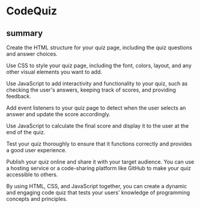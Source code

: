 # CodeQuiz
## summary
Create the HTML structure for your quiz page, including the quiz questions and answer choices.

Use CSS to style your quiz page, including the font, colors, layout, and any other visual elements you want to add.

Use JavaScript to add interactivity and functionality to your quiz, such as checking the user's answers, keeping track of scores, and providing feedback.

Add event listeners to your quiz page to detect when the user selects an answer and update the score accordingly.

Use JavaScript to calculate the final score and display it to the user at the end of the quiz.

Test your quiz thoroughly to ensure that it functions correctly and provides a good user experience.

Publish your quiz online and share it with your target audience. You can use a hosting service or a code-sharing platform like GitHub to make your quiz accessible to others.

By using HTML, CSS, and JavaScript together, you can create a dynamic and engaging code quiz that tests your users' knowledge of programming concepts and principles.